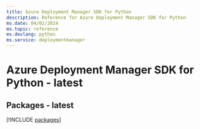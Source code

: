 ```yaml
---
title: Azure Deployment Manager SDK for Python
description: Reference for Azure Deployment Manager SDK for Python
ms.date: 04/02/2024
ms.topic: reference
ms.devlang: python
ms.service: deploymentmanager
---
```

# Azure Deployment Manager SDK for Python - latest
## Packages - latest
[!INCLUDE [packages](deployment-manager-index.md)]